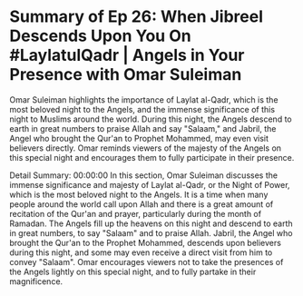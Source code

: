 # Summary of Ep 26: When Jibreel Descends Upon You On #LaylatulQadr | Angels in Your Presence with Omar Suleiman

Omar Suleiman highlights the importance of Laylat al-Qadr, which is the most beloved night to the Angels, and the immense significance of this night to Muslims around the world. During this night, the Angels descend to earth in great numbers to praise Allah and say "Salaam," and Jabril, the Angel who brought the Qur'an to Prophet Mohammed, may even visit believers directly. Omar reminds viewers of the majesty of the Angels on this special night and encourages them to fully participate in their presence.

Detail Summary: 
00:00:00
In this section, Omar Suleiman discusses the immense significance and majesty of Laylat al-Qadr, or the Night of Power, which is the most beloved night to the Angels. It is a time when many people around the world call upon Allah and there is a great amount of recitation of the Qur'an and prayer, particularly during the month of Ramadan. The Angels fill up the heavens on this night and descend to earth in great numbers, to say "Salaam" and to praise Allah. Jabril, the Angel who brought the Qur'an to the Prophet Mohammed, descends upon believers during this night, and some may even receive a direct visit from him to convey "Salaam". Omar encourages viewers not to take the presences of the Angels lightly on this special night, and to fully partake in their magnificence.

